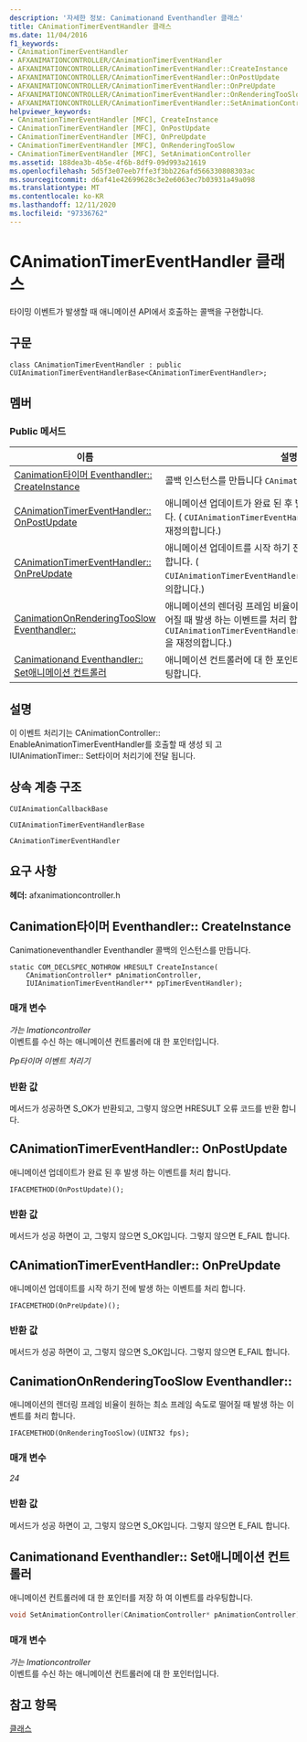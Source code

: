 ```yaml
---
description: '자세한 정보: Canimationand Eventhandler 클래스'
title: CAnimationTimerEventHandler 클래스
ms.date: 11/04/2016
f1_keywords:
- CAnimationTimerEventHandler
- AFXANIMATIONCONTROLLER/CAnimationTimerEventHandler
- AFXANIMATIONCONTROLLER/CAnimationTimerEventHandler::CreateInstance
- AFXANIMATIONCONTROLLER/CAnimationTimerEventHandler::OnPostUpdate
- AFXANIMATIONCONTROLLER/CAnimationTimerEventHandler::OnPreUpdate
- AFXANIMATIONCONTROLLER/CAnimationTimerEventHandler::OnRenderingTooSlow
- AFXANIMATIONCONTROLLER/CAnimationTimerEventHandler::SetAnimationController
helpviewer_keywords:
- CAnimationTimerEventHandler [MFC], CreateInstance
- CAnimationTimerEventHandler [MFC], OnPostUpdate
- CAnimationTimerEventHandler [MFC], OnPreUpdate
- CAnimationTimerEventHandler [MFC], OnRenderingTooSlow
- CAnimationTimerEventHandler [MFC], SetAnimationController
ms.assetid: 188dea3b-4b5e-4f6b-8df9-09d993a21619
ms.openlocfilehash: 5d5f3e07eeb7ffe3f3bb226afd566330808303ac
ms.sourcegitcommit: d6af41e42699628c3e2e6063ec7b03931a49a098
ms.translationtype: MT
ms.contentlocale: ko-KR
ms.lasthandoff: 12/11/2020
ms.locfileid: "97336762"
---
```

# <a name="canimationtimereventhandler-class"></a>CAnimationTimerEventHandler 클래스

타이밍 이벤트가 발생할 때 애니메이션 API에서 호출하는 콜백을 구현합니다.

## <a name="syntax"></a>구문

```
class CAnimationTimerEventHandler : public CUIAnimationTimerEventHandlerBase<CAnimationTimerEventHandler>;
```

## <a name="members"></a>멤버

### <a name="public-methods"></a>Public 메서드

|이름|설명|
|----------|-----------------|
|[Canimation타이머 Eventhandler:: CreateInstance](#createinstance)|콜백 인스턴스를 만듭니다 `CAnimationTimerEventHandler` .|
|[CAnimationTimerEventHandler:: OnPostUpdate](#onpostupdate)|애니메이션 업데이트가 완료 된 후 발생 하는 이벤트를 처리 합니다. ( `CUIAnimationTimerEventHandlerBase::OnPostUpdate`을 재정의합니다.)|
|[CAnimationTimerEventHandler:: OnPreUpdate](#onpreupdate)|애니메이션 업데이트를 시작 하기 전에 발생 하는 이벤트를 처리 합니다. ( `CUIAnimationTimerEventHandlerBase::OnPreUpdate`을 재정의합니다.)|
|[CanimationOnRenderingTooSlow Eventhandler::](#onrenderingtooslow)|애니메이션의 렌더링 프레임 비율이 원하는 최소 프레임 속도로 떨어질 때 발생 하는 이벤트를 처리 합니다. ( `CUIAnimationTimerEventHandlerBase::OnRenderingTooSlow`을 재정의합니다.)|
|[Canimationand Eventhandler:: Set애니메이션 컨트롤러](#setanimationcontroller)|애니메이션 컨트롤러에 대 한 포인터를 저장 하 여 이벤트를 라우팅합니다.|

## <a name="remarks"></a>설명

이 이벤트 처리기는 CAnimationController:: EnableAnimationTimerEventHandler를 호출할 때 생성 되 고 IUIAnimationTimer:: Set타이머 처리기에 전달 됩니다.

## <a name="inheritance-hierarchy"></a>상속 계층 구조

`CUIAnimationCallbackBase`

`CUIAnimationTimerEventHandlerBase`

`CAnimationTimerEventHandler`

## <a name="requirements"></a>요구 사항

**헤더:** afxanimationcontroller.h

## <a name="canimationtimereventhandlercreateinstance"></a><a name="createinstance"></a> Canimation타이머 Eventhandler:: CreateInstance

Canimationeventhandler Eventhandler 콜백의 인스턴스를 만듭니다.

```
static COM_DECLSPEC_NOTHROW HRESULT CreateInstance(
    CAnimationController* pAnimationController,
    IUIAnimationTimerEventHandler** ppTimerEventHandler);
```

### <a name="parameters"></a>매개 변수

*가는 Imationcontroller*<br/>
이벤트를 수신 하는 애니메이션 컨트롤러에 대 한 포인터입니다.

*Pp타이머 이벤트 처리기*

### <a name="return-value"></a>반환 값

메서드가 성공하면 S_OK가 반환되고, 그렇지 않으면 HRESULT 오류 코드를 반환 합니다.

## <a name="canimationtimereventhandleronpostupdate"></a><a name="onpostupdate"></a> CAnimationTimerEventHandler:: OnPostUpdate

애니메이션 업데이트가 완료 된 후 발생 하는 이벤트를 처리 합니다.

```
IFACEMETHOD(OnPostUpdate)();
```

### <a name="return-value"></a>반환 값

메서드가 성공 하면이 고, 그렇지 않으면 S_OK입니다. 그렇지 않으면 E_FAIL 합니다.

## <a name="canimationtimereventhandleronpreupdate"></a><a name="onpreupdate"></a> CAnimationTimerEventHandler:: OnPreUpdate

애니메이션 업데이트를 시작 하기 전에 발생 하는 이벤트를 처리 합니다.

```
IFACEMETHOD(OnPreUpdate)();
```

### <a name="return-value"></a>반환 값

메서드가 성공 하면이 고, 그렇지 않으면 S_OK입니다. 그렇지 않으면 E_FAIL 합니다.

## <a name="canimationtimereventhandleronrenderingtooslow"></a><a name="onrenderingtooslow"></a> CanimationOnRenderingTooSlow Eventhandler::

애니메이션의 렌더링 프레임 비율이 원하는 최소 프레임 속도로 떨어질 때 발생 하는 이벤트를 처리 합니다.

```
IFACEMETHOD(OnRenderingTooSlow)(UINT32 fps);
```

### <a name="parameters"></a>매개 변수

*24*

### <a name="return-value"></a>반환 값

메서드가 성공 하면이 고, 그렇지 않으면 S_OK입니다. 그렇지 않으면 E_FAIL 합니다.

## <a name="canimationtimereventhandlersetanimationcontroller"></a><a name="setanimationcontroller"></a> Canimationand Eventhandler:: Set애니메이션 컨트롤러

애니메이션 컨트롤러에 대 한 포인터를 저장 하 여 이벤트를 라우팅합니다.

```cpp
void SetAnimationController(CAnimationController* pAnimationController);
```

### <a name="parameters"></a>매개 변수

*가는 Imationcontroller*<br/>
이벤트를 수신 하는 애니메이션 컨트롤러에 대 한 포인터입니다.

## <a name="see-also"></a>참고 항목

[클래스](../../mfc/reference/mfc-classes.md)
